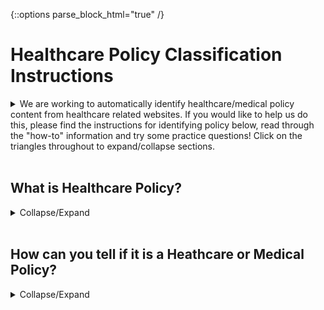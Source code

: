 {::options parse_block_html="true" /}

# Healthcare Policy Classification Instructions
<details>
 <summary>
We are working to automatically identify healthcare/medical policy content from healthcare related websites. If you would like to help us do this, please find the instructions for identifying policy below, read through the "how-to" information and try some practice questions! Click on the triangles throughout to expand/collapse sections.
  </summary>
 <br/>
 
If you like what you see, please search "Classify medial policy documents" at https://worker.mturk.com/! 
 
#### Qualification Test
A qualification test is required before working on these HITs and may be updated at any time. There is no tolerance of spamming. Your answers are compared to other answers which allow us to determine the accuracy of your work. If we later find that your performance is significantly lower than what you did in the qualification task and compared to other common questions, we retain the right to reject your HITs or block you from this work.

#### MTurk HIT
Read the pdf content presented in the MTurk HIT and select one of the policy classification answers:
  * Definitely
  * Probably
  * I am Not Sure
  * Probably Not
  * No

The content you review will either be medical policy or not, so you should always try to choose either "Definitely" or "No". We provide more choices than just "definitely" and "no" because we also want to know when something is very confusing. Some people might get the right answer and others will not. It is important that you are honest and that your answer reflects your confidence level. If you want, feel free to add a comment about your confusion in the "Feedback" section. Having this information helps us fine-tune our models. 

There are keywords in the document that may help identify whether certain medical policy _elements_ are likely to be present; however, a high number of keywords does not necessarily mean that the document is medical policy and likewise, a low number of keywords does not mean that the document is not a medical policy. If you want to 'jump' to the portion of a content with a keyword, copy the keyword then click into the content area of the page and use the find command (like Ctrl+F) and paste the keyword.

</details>
<br/>

## What is Healthcare Policy?
<details>
 <summary>
  Collapse/Expand
 </summary>
 <br/>
 
In general, a "policy" is a set of rules that someone puts into place. These rules are meant to be followed by the people they are being written for. In our case, we are looking at rules written for people or places involved in _healthcare_, like for a hospital or a doctor or an ambulance service. Here are a few of the types of healthcare policies:

**Reimbursement Policies** - Rules in healthcare surrounding when a service/item will be paid, or how much will be paid. These policies apply to the professionals providing the service and are not dependent on the particular insurance policy coverage an individual has. Services can be supplying medical equipment, medical treatment, therapy, transportation and more. Providers are reimbursed by submitting a "claim" to a healthcare payor (such as Medicaid, Medicare, or a commercial insurance company).

**Benefits Policies** - Another type of rule might be about how many times a person can go to a doctor in a year, or if their health insurance covers therapy or certain types of prescription medicine. Maybe a rule is about how much a person has to pay of their own money when they get a service. These are all benefits policies based on an individual's specific insurance policy language/terms. These can be different from one person to the next.

**Clinical Guideline Policies** - These are policies/guidelines to help healthcare providers (like doctors and nurses) treat people who have different illnesses. They are typically describing appropriate treatments for various diseases and may include statements like "Strongly Recommended" or have a star-rating on the effectiveness of the treatment. Sometimes it is more difficult to tell by what is written if it is a healthcare policy, but they are almost all referred to as "clinical guidelines."
</details>
<br/>

## How can you tell if it is a Heathcare or Medical Policy?
<details>
 <summary>
  Collapse/Expand
 </summary>
 <br/>
You can tell if something is "policy" if it says who it is a rule for and the result or outcome of the rule. Sometimes the rules can be complicated - when that happens, it is easier to tell if something is a policy by looking for the building blocks, or parts, of a policy to see if they are there.  If you find the key parts, then you probably have a policy.

## Parts of a Medical Policy
All policy should have all three of these components:

### Purpose Statement (The WHY)
 <details>
 <summary>
  Collapse/Expand
 </summary>
 <br/>
The purpose statement might be found at the beginning or the end of the content, but it will be more of an overview of why this policy is in place.  

One example is from the Medi-Cal California Medicaid policy for Anesthesia:
   > This section _is to assist providers in completing claims_ for anesthesia services. 
 
In the above case, the WHY of the policy "is to assist providers in completing claims". 
   Another example is from Humana and is a general statement that they put on all of their reimbursement policies:

   > This policy is made available _to provide information on certain Humana claims payment policies_.
</details>

### Scope Statement (The WHO)
<details>
 <summary>
  Collapse/Expand
 </summary>
 <br/>
The scope statement part of a policy is where the person making the rule states who the rule applies to (who the policy affects). Sometimes the WHY and the WHO might be mixed together.

Let's go back to the Medi-Cal California Medicaid policy for Anesthesia:

> This section is to assist _providers in completing claims for anesthesia services_. 
 
In the above example, the WHO is providers of anesthesia services.
A second example is from Aetna's published policy on Allergy Testing:

> Aetna considers specific allergy testing medically necessary _for members with clinically significant allergic history of symptoms_

While the Aetna policy is talking about medical necessity for members, meaning that it will only cover services under certain circumstances, the other WHO implied is the provider of those allergy testing services, even though they didn't say "providers of allergy testing". 
</details>

### Policy Statement(s) (The WHAT)
<details>
 <summary>
  Collapse/Expand
 </summary>
 <br/>
The Policy Statement is the part of the policy that explains the rule itself - it is the 'what'. This portion of the policy will talk about the requirements that must be followed - it is the essence of the rule or policy. Most of the time there are many policy statements (WHAT statements) in a policy or manual.  If you are reviewing a page and find even a single WHAT, you do not have to keep reviewing to find more (unless you aren't sure that it is policy and want to try to find a better example on the page).

Example: Texas Medicaid Ambulance Policy
> Providers must submit claims for emergency transport with the ET modifier on each procedure code submitted. 

These examples both state that the person submitting an insurance claim needs to follow a certain rule (WHAT). You don't need to understand anything about health insurance claims here, you can simply look for a statement that says to DO something under some condition.  It is like a formula "Do X when Y" or "If This, then That."
If we can rearrange the samples to fit this formula, then they are a policy statement.

Break it down:

Operator | Rule Text
--------- | -------------------------------
X | Use modifier ET on procedure code
WHEN |
Y | Submit claim for emergency transport

That could also read "IF you want to submit a claim for emergency transport, THEN you need to use modifer ET on the procedure code." 
</details>
<br/>
